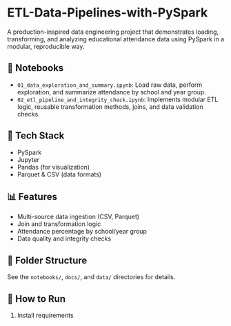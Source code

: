 # ETL-Data-Pipelines-with-PySpark

A production-inspired data engineering project that demonstrates loading, transforming, and analyzing educational attendance data using PySpark in a modular, reproducible way.

## 📁 Notebooks
- `01_data_exploration_and_summary.ipynb`: Load raw data, perform exploration, and summarize attendance by school and year group.
- `02_etl_pipeline_and_integrity_check.ipynb`: Implements modular ETL logic, reusable transformation methods, joins, and data validation checks.

## 🧱 Tech Stack
- PySpark
- Jupyter
- Pandas (for visualization)
- Parquet & CSV (data formats)

## 📊 Features
- Multi-source data ingestion (CSV, Parquet)
- Join and transformation logic
- Attendance percentage by school/year group
- Data quality and integrity checks

## 📂 Folder Structure
See the `notebooks/`, `docs/`, and `data/` directories for details.

## 🧪 How to Run
1. Install requirements
